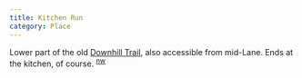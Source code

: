```yaml
---
title: Kitchen Run
category: Place
---
```

Lower part of the old [Downhill Trail](Downhill-Trail), also accessible from mid-Lane. Ends at the kitchen, of course. <sup>[nw][]</sup>


[nw]: Names-Walt "Meany Names by Walter Little, 1984"
